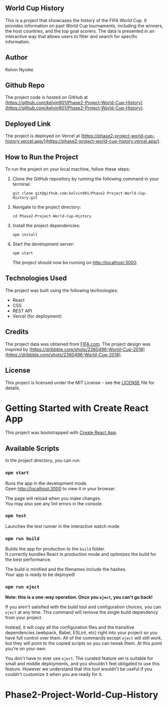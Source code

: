 ## World Cup History

This is a project that showcases the history of the FIFA World Cup. It provides information on past World Cup tournaments, including the winners, the host countries, and the top goal scorers. The data is presented in an interactive way that allows users to filter and search for specific information.

## Author

Kelvin Nyoike

## Github Repo

The project code is hosted on GitHub at [https://github.com/kelvin901/Phase2-Project-World-Cup-History](https://github.com/kelvin901/Phase2-Project-World-Cup-History).

## Deployed Link

The project is deployed on Vercel at [https://phase2-project-world-cup-history.vercel.app/](https://phase2-project-world-cup-history.vercel.app/).

## How to Run the Project

To run the project on your local machine, follow these steps:

1. Clone the GitHub repository by running the following command in your terminal:

   ```
   git clone git@github.com:kelvin901/Phase2-Project-World-Cup-History.git
   ```

2. Navigate to the project directory:

   ```
   cd Phase2-Project-World-Cup-History
   ```

3. Install the project dependencies:

   ```
   npm install
   ```

4. Start the development server:

   ```
   npm start
   ```

   The project should now be running on [http://localhost:3000](http://localhost:3000).

## Technologies Used

The project was built using the following technologies:

- React
- CSS
- REST API
- Vercel (for deployment)

## Credits

The project data was obtained from [FIFA.com](https://www.fifa.com/). The project design was inspired by [https://dribbble.com/shots/2360496-World-Cup-2018](https://dribbble.com/shots/2360496-World-Cup-2018).

## License

This project is licensed under the MIT License - see the [LICENSE](LICENSE) file for details.
# Getting Started with Create React App

This project was bootstrapped with [Create React App](https://github.com/facebook/create-react-app).

## Available Scripts

In the project directory, you can run:

### `npm start`

Runs the app in the development mode.\
Open [http://localhost:3000](http://localhost:3000) to view it in your browser.

The page will reload when you make changes.\
You may also see any lint errors in the console.

### `npm test`

Launches the test runner in the interactive watch mode


### `npm run build`

Builds the app for production to the `build` folder.\
It correctly bundles React in production mode and optimizes the build for the best performance.

The build is minified and the filenames include the hashes.\
Your app is ready to be deployed!



### `npm run eject`

**Note: this is a one-way operation. Once you `eject`, you can't go back!**

If you aren't satisfied with the build tool and configuration choices, you can `eject` at any time. This command will remove the single build dependency from your project.

Instead, it will copy all the configuration files and the transitive dependencies (webpack, Babel, ESLint, etc) right into your project so you have full control over them. All of the commands except `eject` will still work, but they will point to the copied scripts so you can tweak them. At this point you're on your own.

You don't have to ever use `eject`. The curated feature set is suitable for small and middle deployments, and you shouldn't feel obligated to use this feature. However we understand that this tool wouldn't be useful if you couldn't customize it when you are ready for it.


# Phase2-Project-World-Cup-History

